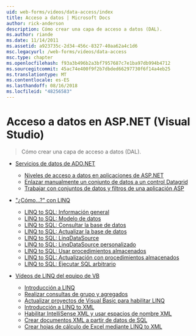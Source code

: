 ```yaml
---
uid: web-forms/videos/data-access/index
title: Acceso a datos | Microsoft Docs
author: rick-anderson
description: Cómo crear una capa de acceso a datos (DAL).
ms.author: riande
ms.date: 11/14/2011
ms.assetid: a923735c-2d34-456c-8327-40aa62a4c1d6
msc.legacyurl: /web-forms/videos/data-access
msc.type: chapter
ms.openlocfilehash: f93a3b496b2a3bf7957687c7e1ba97db994b4712
ms.sourcegitcommit: 45ac74e400f9f2b7dbded66297730f6f14a4eb25
ms.translationtype: MT
ms.contentlocale: es-ES
ms.lasthandoff: 08/16/2018
ms.locfileid: "48256583"
---
```

<a name="data-access"></a>Acceso a datos en ASP.NET (Visual Studio)
====================
> Cómo crear una capa de acceso a datos (DAL).


- [Servicios de datos de ADO.NET](adonet-data-services/index.md)

    - [Niveles de acceso a datos en aplicaciones de ASP.NET](adonet-data-services/data-access-layers-in-aspnet-applications.md)
    - [Enlazar manualmente un conjunto de datos a un control Datagrid](adonet-data-services/how-to-manually-bind-a-dataset-to-a-datagrid.md)
    - [Trabajar con conjuntos de datos y filtros de una aplicación ASP](adonet-data-services/how-to-work-with-datasets-and-filters-from-an-asp-application.md)
- ["¿Cómo...?" con LINQ](how-do-i-with-linq/index.md)

    - [LINQ to SQL: Información general](how-do-i-with-linq/how-do-i-linq-to-sql-overview.md)
    - [LINQ to SQL: Modelo de datos](how-do-i-with-linq/how-do-i-linq-to-sql-data-model.md)
    - [LINQ to SQL: Consultar la base de datos](how-do-i-with-linq/how-do-i-linq-to-sql-querying-the-database.md)
    - [LINQ to SQL: Actualizar la base de datos](how-do-i-with-linq/how-do-i-linq-to-sql-updating-the-database.md)
    - [LINQ to SQL: LinqDataSource](how-do-i-with-linq/how-do-i-linq-to-sql-linqdatasource.md)
    - [LINQ to SQL: LinqDataSource personalizado](how-do-i-with-linq/how-do-i-linq-to-sql-custom-linqdatasource.md)
    - [LINQ to SQL: Usar procedimientos almacenados](how-do-i-with-linq/how-do-i-linq-to-sql-using-stored-procedures.md)
    - [LINQ to SQL: Actualización con procedimientos almacenados](how-do-i-with-linq/how-do-i-linq-to-sql-updating-with-stored-procedures.md)
    - [LINQ to SQL: Ejecutar SQL arbitrario](how-do-i-with-linq/how-do-i-linq-to-sql-executing-arbitrary-sql.md)
- [Vídeos de LINQ del equipo de VB](linq-videos-from-the-vb-team/index.md)

    - [Introducción a LINQ](linq-videos-from-the-vb-team/how-do-i-get-started-with-linq.md)
    - [Realizar consultas de grupo y agregados](linq-videos-from-the-vb-team/how-do-i-perform-group-and-aggregate-queries.md)
    - [Actualizar proyectos de Visual Basic para habilitar LINQ](linq-videos-from-the-vb-team/how-do-i-upgrade-visual-basic-projects-to-enable-linq.md)
    - [Introducción a LINQ to XML](linq-videos-from-the-vb-team/how-do-i-get-started-with-linq-to-xml.md)
    - [Habilitar IntelliSense XML y usar espacios de nombre XML](linq-videos-from-the-vb-team/how-do-i-enable-xml-intellisense-and-use-xml-namespaces.md)
    - [Crear documentos XML a partir de datos de SQL](linq-videos-from-the-vb-team/how-do-i-create-xml-documents-from-sql-data.md)
    - [Crear hojas de cálculo de Excel mediante LINQ to XML](linq-videos-from-the-vb-team/how-do-i-create-excel-spreadsheets-using-linq-to-xml.md)
